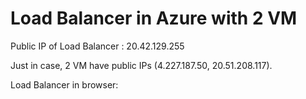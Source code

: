 # Load Balancer in Azure with 2 VM

Public IP of Load Balancer : 20.42.129.255

Just in case, 2 VM have public IPs (4.227.187.50, 20.51.208.117). 

Load Balancer in browser:

